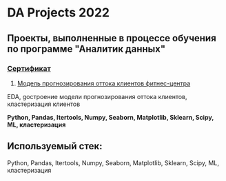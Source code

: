 # DA Projects 2022 

## Проекты, выполненные в процессе обучения по программе "Аналитик данных"
### [Сертификат](https://disk.yandex.ru/i/nKMil6JYsgKkTA) 

1. [Модель прогнозирования оттока клиентов фитнес-центра](https://github.com/Soffee99/DA_Projects_2022/tree/main/%D0%9C%D0%BE%D0%B4%D0%B5%D0%BB%D1%8C%20%D0%BF%D1%80%D0%BE%D0%B3%D0%BD%D0%BE%D0%B7%D0%B8%D1%80%D0%BE%D0%B2%D0%B0%D0%BD%D0%B8%D1%8F%20%D0%BE%D1%82%D1%82%D0%BE%D0%BA%D0%B0%20%D0%BA%D0%BB%D0%B8%D0%B5%D0%BD%D1%82%D0%BE%D0%B2)

EDA, gостроение модели прогнозирования оттока клиентов, кластеризация клиентов

**Python, Pandas, Itertools, Numpy, Seaborn, Matplotlib, Sklearn, Scipy, ML, кластеризация**

## Используемый стек: 
Python, Pandas, Itertools, Numpy, Seaborn, Matplotlib, Sklearn, Scipy, ML, кластеризация
